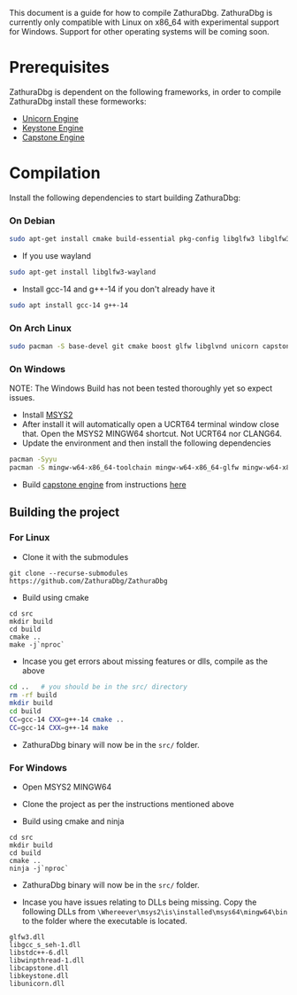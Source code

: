 This document is a guide for how to compile ZathuraDbg. ZathuraDbg is currently only compatible with Linux on x86_64 with experimental support for Windows. Support for other operating systems will be coming soon.

# Prerequisites
ZathuraDbg is dependent on the following frameworks, in order to compile ZathuraDbg install these formeworks:
- [Unicorn Engine](https://github.com/unicorn-engine/unicorn/blob/master/docs/COMPILE.md)
- [Keystone Engine](https://github.com/keystone-engine/keystone/blob/master/docs/COMPILE.md)
- [Capstone Engine](https://github.com/capstone-engine/capstone/blob/next/BUILDING.md)

# Compilation
Install the following dependencies to start building ZathuraDbg:
### On Debian
```sh
sudo apt-get install cmake build-essential pkg-config libglfw3 libglfw3-dev nlohmann-json3-dev 
```
- If you use wayland
```sh
sudo apt-get install libglfw3-wayland

```
- Install gcc-14 and g++-14 if you don't already have it 
```sh 
sudo apt install gcc-14 g++-14
```

### On Arch Linux
```sh
sudo pacman -S base-devel git cmake boost glfw libglvnd unicorn capstone keystone
```

### On Windows

NOTE: The Windows Build has not been tested thoroughly yet so expect issues.

- Install [MSYS2](https://www.msys2.org/)
- After install it will automatically open a UCRT64 terminal window close that. Open the MSYS2 MINGW64 shortcut. Not UCRT64 nor CLANG64.
- Update the environment and then install the following dependencies
```sh
pacman -Syyu
pacman -S mingw-w64-x86_64-toolchain mingw-w64-x86_64-glfw mingw-w64-x86_64-keystone mingw-w64-x86_64-unicorn mingw-w64-x86_64-cmake git 
```
- Build [capstone engine](capstone-engine.org) from instructions [here](https://github.com/capstone-engine/capstone/blob/next/BUILDING.md)

## Building the project

### For Linux
- Clone it with the submodules
```
git clone --recurse-submodules https://github.com/ZathuraDbg/ZathuraDbg
```
- Build using cmake
```
cd src
mkdir build
cd build
cmake .. 
make -j`nproc`
```
- Incase you get errors about missing features or dlls, compile as the above
```sh
cd ..   # you should be in the src/ directory 
rm -rf build
mkdir build
cd build
CC=gcc-14 CXX=g++-14 cmake .. 
CC=gcc-14 CXX=g++-14 make
```
- ZathuraDbg binary will now be in the `src/` folder.

### For Windows
- Open MSYS2 MINGW64

- Clone the project as per the instructions mentioned above

- Build using cmake and ninja
```
cd src
mkdir build
cd build
cmake ..
ninja -j`nproc`
```

- ZathuraDbg binary will now be in the `src/` folder.

- Incase you have issues relating to DLLs being missing. Copy the following DLLs from `\Whereever\msys2\is\installed\msys64\mingw64\bin` to the folder where the executable is located.
```
glfw3.dll        
libgcc_s_seh-1.dll  
libstdc++-6.dll  
libwinpthread-1.dll
libcapstone.dll  
libkeystone.dll     
libunicorn.dll
```
